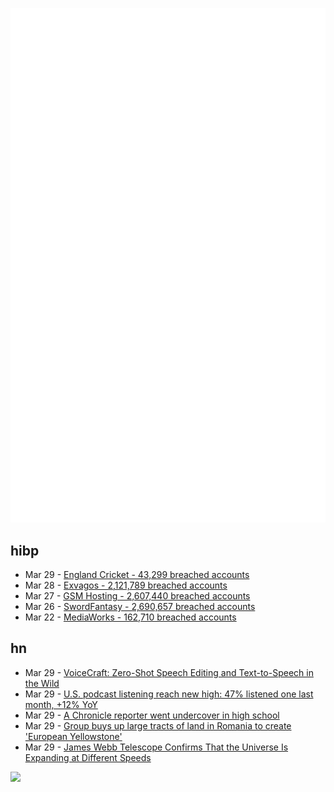 ![Metrics](https://raw.githubusercontent.com/phixion/phixion/master/metrics.svg)

## hibp

<!--
for https://github.com/phixion/phixion/blob/main/.github/workflows/feeds.yml
-->
<!--START_SECTION:haveibeenpwnd-->
- Mar 29 - [England Cricket - 43,299 breached accounts](https://haveibeenpwned.com/PwnedWebsites#ECB)
- Mar 28 - [Exvagos - 2,121,789 breached accounts](https://haveibeenpwned.com/PwnedWebsites#Exvagos)
- Mar 27 - [GSM Hosting - 2,607,440 breached accounts](https://haveibeenpwned.com/PwnedWebsites#GSMHosting)
- Mar 26 - [SwordFantasy - 2,690,657 breached accounts](https://haveibeenpwned.com/PwnedWebsites#SwordFantasy)
- Mar 22 - [MediaWorks - 162,710 breached accounts](https://haveibeenpwned.com/PwnedWebsites#MediaWorks)
<!--END_SECTION:haveibeenpwnd-->

## hn

<!--
for https://github.com/phixion/phixion/blob/main/.github/workflows/feeds.yml
-->
<!--START_SECTION:hn-->
- Mar 29 - [VoiceCraft: Zero-Shot Speech Editing and Text-to-Speech in the Wild](https://jasonppy.github.io/VoiceCraft_web/)
- Mar 29 - [U.S. podcast listening reach new high: 47% listened one last month, +12% YoY](https://podnews.net/press-release/infinite-dial-2024)
- Mar 29 - [A Chronicle reporter went undercover in high school](https://www.sfchronicle.com/vault/article/undercover-reporter-high-school-18677915.php)
- Mar 29 - [Group buys up large tracts of land in Romania to create 'European Yellowstone'](https://english.elpais.com/international/2024-03-29/philanthropist-group-buys-up-large-tracts-of-land-in-romania-to-create-european-yellowstone.html)
- Mar 29 - [James Webb Telescope Confirms That the Universe Is Expanding at Different Speeds](https://www.tomorrowsworldtoday.com/space/james-webb-telescope-to-confirms-that-the-universe-is-expanding-at-different-speeds/)
<!--END_SECTION:hn-->

<!--
for https://yhype.me
-->
![](https://hit.yhype.me/github/profile?user_id=13013670)
